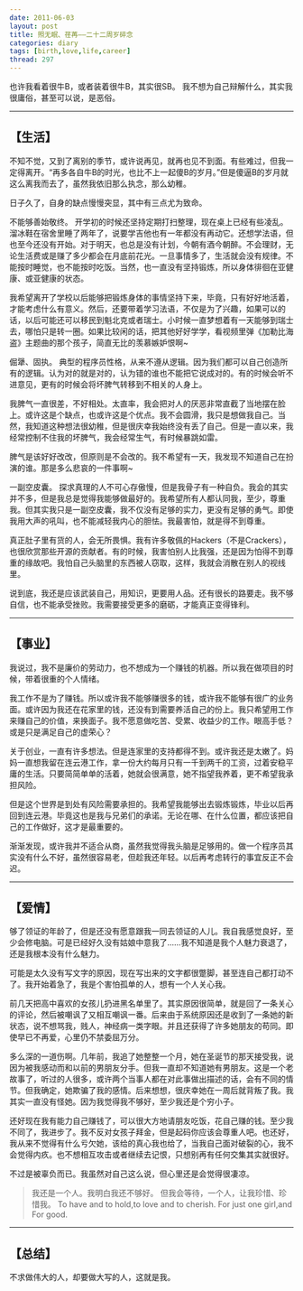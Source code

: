 ```yaml
---
date: 2011-06-03
layout: post
title: 照无眠、荏苒——二十二周岁碎念
categories: diary
tags: [birth,love,life,career]
thread: 297
---
```


也许我看着很牛B，或者装着很牛B，其实很SB。
我不想为自己辩解什么，其实我很庸俗，甚至可以说，是恶俗。

---

## 【生活】

不知不觉，又到了离别的季节，或许说再见，就再也见不到面。有些难过，但我一定得离开。“再多各自牛B的时光，也比不上一起傻B的岁月。”但是傻逼B的岁月就这么离我而去了，虽然我依旧那么执念，那么幼稚。

<!-- more -->

日子久了，自身的缺点慢慢突显，其中有三点尤为致命。

不能够善始敬终。
开学初的时候还坚持定期打扫整理，现在桌上已经有些凌乱。溜冰鞋在宿舍里睡了两年了，说要学吉他也有一年都没有再动它。还想学法语，但也至今还没有开始。对于明天，也总是没有计划，今朝有酒今朝醉。不会理财，无论生活费或是赚了多少都会在月底前花光。一旦事情多了，生活就会没有规律。不能按时睡觉，也不能按时吃饭。当然，也一直没有坚持锻炼，所以身体徘徊在亚健康、或亚健康的状态。

我希望离开了学校以后能够把锻炼身体的事情坚持下来，毕竟，只有好好地活着，才能考虑什么有意义。然后，还要带着学习法语，不仅是为了兴趣，如果可以的话，以后可能还可以移民到魁北克或者瑞士。小时候一直梦想着有一天能够到瑞士去，哪怕只是转一圈。如果比较闲的话，把其他好好学学，看视频里弹《加勒比海盗》主题曲的那个孩子，简直无比的羡慕嫉妒恨啊~

倔犟、固执。
典型的程序员性格，从来不遵从逻辑。因为我们都可以自己创造所有的逻辑。认为对的就是对的，认为错的谁也不能把它说成对的。有的时候会听不进意见，更有的时候会将坏脾气转移到不相关的人身上。

我脾气一直很差，不好相处。太直率，我会把对人的厌恶非常直截了当地摆在脸上。或许这是个缺点，也或许这是个优点。我不会圆滑，我只是想做我自己。当然，我知道这种想法很幼稚，但是很庆幸我始终没有丢了自己。但是一直以来，我经常控制不住我的坏脾气，我会经常生气，有时候暴跳如雷。

脾气是该好好改改，但原则是不会改的。我不希望有一天，我发现不知道自己在扮演的谁。那是多么悲哀的一件事啊~

一副空皮囊。
探求真理的人不可心存傲慢，但是我骨子有一种自负。我会的其实并不多，但是我总是觉得我能够做最好的。我希望所有人都认同我，至少，尊重我。但其实我只是一副空皮囊，我不仅没有足够的实力，更没有足够的勇气。即使我用大声的吼叫，也不能减轻我内心的胆怯。我最害怕，就是得不到尊重。

真正肚子里有货的人，会无所畏惧。我有许多敬佩的Hackers（不是Crackers），也很欣赏那些开源的贡献者。有的时候，我害怕别人比我强，还是因为怕得不到尊重的缘故吧。我怕自己头脑里的东西被人窃取，这样，我就会消散在别人的视线里。

说到底，我还是应该武装自己，用知识，更要用人品。还有很长的路要走。我不够自信，也不能承受挫败。我需要接受更多的磨砺，才能真正变得锋利。

---

## 【事业】

我说过，我不是廉价的劳动力，也不想成为一个赚钱的机器。所以我在做项目的时候，带着很重的个人情绪。

我工作不是为了赚钱。所以或许我不能够赚很多的钱，或许我不能够有很广的业务面。或许因为我还在花家里的钱，还没有到需要养活自己的份上。我只希望用工作来赚自己的价值，来换面子。我不愿意做吃苦、受累、收益少的工作。眼高手低？或是只是满足自己的虚荣心？



关于创业，一直有许多想法。但是连家里的支持都得不到。或许我还是太嫩了。妈妈一直想我留在连云港工作，拿一份大约每月只有一千到两千的工资，过着安稳平庸的生活。只要简简单单的活着，她就会很满意，她不指望我养着，更不希望我承担风险。

但是这个世界是到处有风险需要承担的。我希望我能够出去锻炼锻炼，毕业以后再回到连云港。毕竟这也是我与兄弟们的承诺。无论在哪、在什么位置，都应该把自己的工作做好，这才是最重要的。

渐渐发现，或许我并不适合从商，虽然我觉得我头脑是足够用的。做一个程序员其实没有什么不好，虽然很容易老，但趁我还年轻。以后再考虑转行的事宜反正不会迟。

---

## 【爱情】

够了领证的年龄了，但是还没有愿意跟我一同去领证的人儿。我自我感觉良好，至少会修电脑。可是已经好久没有姑娘中意我了……我不知道是我个人魅力衰退了，还是我根本没有什么魅力。

可能是太久没有写文字的原因，现在写出来的文字都很蹩脚，甚至连自己都打动不了。我开始着急了，我是个害怕孤单的人，想有一个人关心我。

前几天把高中喜欢的女孩儿扔进黑名单里了。其实原因很简单，就是回了一条关心的评论，然后被嘲讽了又相互嘲讽一番。后来由于系统原因还是收到了一条她的新状态，说不想骂我，贱人，神经病一类字眼。并且还获得了许多她朋友的苟同。即使早已不再爱，心里仍不禁委屈万分。

多么深的一道伤啊。几年前，我追了她整整一个月，她在圣诞节的那天接受我，说因为被我感动而和以前的男朋友分手。但我一直却不知道她有男朋友。这是一个老故事了，听过的人很多，或许两个当事人都在对此事做出描述的话，会有不同的情节。但我确定，她欺骗了我的感情。后来想想，很庆幸她在一周后就背叛了我。我其实一直没有怪她。因为我觉得我不够好，至少我还是个穷小子。

还好现在我有能力自己赚钱了，可以很大方地请朋友吃饭，花自己赚的钱。至少我不同了，我进步了。我不反对女孩子拜金，但是起码你应该会尊重人吧。也还好，我从来不觉得有什么亏欠她，该给的真心我也给了，当我自己面对破裂的心，我不会觉得内疚。也不想相互攻击或者继续去记恨，只想别再有任何交集其实就很好。

不过是被辜负而已。我虽然对自己这么说，但心里还是会觉得很凄凉。

>我还是一个人。我明白我还不够好。
但我会等待，一个人，让我珍惜、珍惜我。
To have and to hold,to love and to cherish.
For just one girl,and For good.

---

## 【总结】

不求做伟大的人，却要做大写的人，这就是我。
